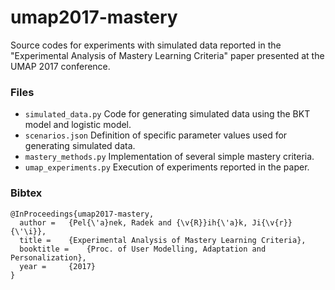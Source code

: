 # umap2017-mastery

Source codes for experiments with simulated data reported in the "Experimental Analysis of Mastery Learning Criteria" paper presented at the UMAP 2017 conference.

### Files

* `simulated_data.py`  Code for generating simulated data using the BKT model and logistic model.
* `scenarios.json`  Definition of specific parameter values used for generating simulated data.
* `mastery_methods.py`  Implementation of several simple mastery criteria.
* `umap_experiments.py`  Execution of experiments reported in the paper.

### Bibtex

```
@InProceedings{umap2017-mastery,
  author = 	 {Pel{\'a}nek, Radek and {\v{R}}ih{\'a}k, Ji{\v{r}}{\'\i}},
  title = 	 {Experimental Analysis of Mastery Learning Criteria},
  booktitle =    {Proc. of User Modelling, Adaptation and Personalization},
  year = 	 {2017}
}
```


